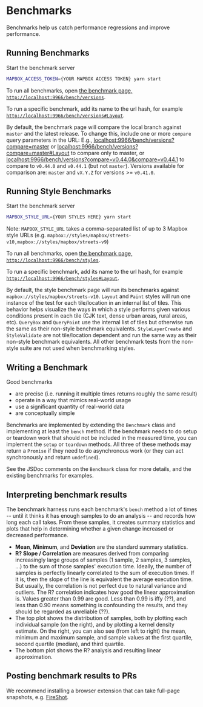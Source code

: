 # Benchmarks

Benchmarks help us catch performance regressions and improve performance.

## Running Benchmarks

Start the benchmark server

```bash
MAPBOX_ACCESS_TOKEN={YOUR MAPBOX ACCESS TOKEN} yarn start
```

To run all benchmarks, open [the benchmark page, `http://localhost:9966/bench/versions`](http://localhost:9966/bench/versions).

To run a specific benchmark, add its name to the url hash, for example [`http://localhost:9966/bench/versions#Layout`](http://localhost:9966/bench/versions#Layout).

By default, the benchmark page will compare the local branch against `master` and the latest release. To change this, include one or more `compare` query parameters in the URL: E.g., [localhost:9966/bench/versions?compare=master](http://localhost:9966/bench/versions?compare=master) or [localhost:9966/bench/versions?compare=master#Layout](http://localhost:9966/bench/versions?compare=master#Layout) to compare only to master, or [localhost:9966/bench/versions?compare=v0.44.0&compare=v0.44.1](http://localhost:9966/bench/versions?compare=v0.44.0&compare=v0.44.1) to compare to `v0.44.0` and `v0.44.1` (but not `master`).  Versions available for comparison are: `master` and `vX.Y.Z` for versions >= `v0.41.0`.

## Running Style Benchmarks

Start the benchmark server

```bash
MAPBOX_STYLE_URL={YOUR STYLES HERE} yarn start
```
Note: `MAPBOX_STYLE_URL` takes a comma-separated list of up to 3 Mapbox style URLs (e.g. `mapbox://styles/mapbox/streets-v10,mapbox://styles/mapbox/streets-v9`)

To run all benchmarks, open [the benchmark page, `http://localhost:9966/bench/styles`](http://localhost:9966/bench/styles).

To run a specific benchmark, add its name to the url hash, for example [`http://localhost:9966/bench/styles#Layout`](http://localhost:9966/bench/styles#Layout).

By default, the style benchmark page will run its benchmarks against `mapbox://styles/mapbox/streets-v10`. `Layout` and `Paint` styles will run one instance of the test for each tile/location in an internal list of tiles. This behavior helps visualize the ways in which a style performs given various conditions present in each tile (CJK text, dense urban areas, rural areas, etc). `QueryBox` and `QueryPoint` use the internal list of tiles but otherwise run the same as their non-style benchmark equivalents. `StyleLayerCreate` and `StyleValidate` are not tile/location dependent and run the same way as their non-style benchmark equivalents. All other benchmark tests from the non-style suite are not used when benchmarking styles.

## Writing a Benchmark

Good benchmarks

 - are precise (i.e. running it multiple times returns roughly the same result)
 - operate in a way that mimics real-world usage
 - use a significant quantity of real-world data
 - are conceptually simple

Benchmarks are implemented by extending the `Benchmark` class and implementing at least the `bench` method.
If the benchmark needs to do setup or teardown work that should not be included in the measured time, you
can implement the `setup` or `teardown` methods. All three of these methods may return a `Promise` if they
need to do asynchronous work (or they can act synchronously and return `undefined`).

See the JSDoc comments on the `Benchmark` class for more details, and the existing benchmarks for examples.

## Interpreting benchmark results

The benchmark harness runs each benchmark's `bench` method a lot of times -- until it thinks it has enough
samples to do an analysis -- and records how long each call takes. From these samples, it creates summary
statistics and plots that help in determining whether a given change increased or decreased performance.

* **Mean**, **Minimum**, and **Deviation** are the standard summary statistics.
* **R? Slope / Correlation** are measures derived from comparing increasingly large groups of samples (1 sample,
2 samples, 3 samples, ...) to the sum of those samples' execution time. Ideally, the number of samples is
perfectly linearly correlated to the sum of execution times. If it is, then the slope of the line is equivalent
the average execution time. But usually, the correlation is not perfect due to natural variance and outliers.
The R? correlation indicates how good the linear approximation is. Values greater than 0.99 are good. Less
than 0.99 is iffy (??), and less than 0.90 means something is confounding the results, and they should be
regarded as unreliable (??).
* The top plot shows the distribution of samples, both by plotting each individual sample (on the right),
and by plotting a kernel density estimate. On the right, you can also see (from left to right) the mean,
minimum and maximum sample, and sample values at the first quartile, second quartile (median), and third quartile.
* The bottom plot shows the R? analysis and resulting linear approximation.

## Posting benchmark results to PRs

We recommend installing a browser extension that can take full-page snapshots, e.g.
[FireShot](https://chrome.google.com/webstore/detail/take-webpage-screenshots/mcbpblocgmgfnpjjppndjkmgjaogfceg).
